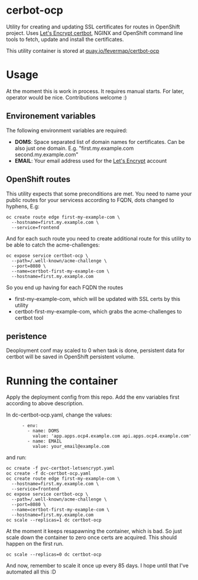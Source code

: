 # cerbot-ocp

Utility for creating and updating SSL certificates for routes in OpenShift
project. Uses [Let's Encrypt certbot](https://certbot.eff.org/), NGINX and
OpenShift command line tools to fetch, update and install
the certificates.

This utility container is stored at
[quay.io/fevermap/certbot-ocp](https://quay.io/repository/fevermap/certbot-ocp?tab=info)

# Usage

At the moment this is work in process. It requires manual starts. For later,
operator would be nice. Contributions welcome :)

## Environement variables

The following environment variables are required:

* **DOMS**: Space separated list of domain names for certificates.
  Can be also just one domain. E.g. "first.my.example.com second.my.example.com"
* **EMAIL**: Your email address used for the
  [Let's Encrypt](https://letsencrypt.org/) account

## OpenShift routes

This utility expects that some preconditions are met. You need to name your
public routes for your servicess according to FQDN, dots changed to hyphens,
E.g:

```
oc create route edge first-my-example-com \
  --hostname=first.my.example.com \
  --service=frontend
```

And for each such route you need to create additional route for this utility
to be able to catch the acme-challenges:

```
oc expose service certbot-ocp \
  --path=/.well-known/acme-challenge \
  --port=8080 \
  --name=certbot-first-my-example-com \
  --hostname=first.my.example.com
```

So you end up having for each FQDN the routes

* first-my-example-com, which will be updated with SSL certs by this utility
* certbot-first-my-example-com, which grabs the acme-challenges to certbot tool

## peristence

Deoployment conf may scaled to 0 when task is done, persistent data for certbot
will be saved in OpenShift persistent volume.

# Running the container

Apply the deployment config from this repo. Add the env variables first
according to above description.

In dc-certbot-ocp.yaml, change the values:
```
      - env:
        - name: DOMS
          value: 'app.apps.ocp4.example.com api.apps.ocp4.example.com'
        - name: EMAIL
          value: your_email@example.com
```

and run:

```
oc create -f pvc-certbot-letsencrypt.yaml
oc create -f dc-certbot-ocp.yaml
oc create route edge first-my-example-com \
  --hostname=first.my.example.com \
  --service=frontend
oc expose service certbot-ocp \
  --path=/.well-known/acme-challenge \
  --port=8080 \
  --name=certbot-first-my-example-com \
  --hostname=first.my.example.com
oc scale --replicas=1 dc certbot-ocp
```

At the moment it keeps resapawning the container, which is bad. So just scale
down the container to zero once certs are acquired. This should happen on the
first run.

```
oc scale --replicas=0 dc certbot-ocp
```

And now, remember to scale it once up every 85 days. I hope until that I've
automated all this :D